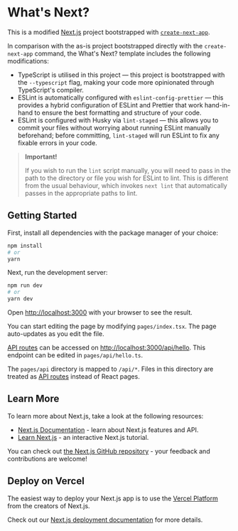 # What's Next?

This is a modified [Next.js](https://nextjs.org/) project bootstrapped with [`create-next-app`](https://github.com/vercel/next.js/tree/canary/packages/create-next-app).

In comparison with the as-is project bootstrapped directly with the `create-next-app` command, the What's Next? template includes the following modifications:

- TypeScript is utilised in this project — this project is bootstrapped with the `--typescript` flag, making your code more opinionated through TypeScript's compiler.
- ESLint is automatically configured with `eslint-config-prettier` — this provides a hybrid configuration of ESLint and Prettier that work hand-in-hand to ensure the best formatting and structure of your code.
- ESLint is configured with Husky via `lint-staged` — this allows you to commit your files without worrying about running ESLint manually beforehand; before committing, `lint-staged` will run ESLint to fix any fixable errors in your code.

> **Important!**
>
> If you wish to run the `lint` script manually, you will need to pass in the path to the directory or file you wish for ESLint to lint. This is different from the usual behaviour, which invokes `next lint` that automatically passes in the appropriate paths to lint.

## Getting Started

First, install all dependencies with the package manager of your choice:

```bash
npm install
# or
yarn
```

Next, run the development server:

```bash
npm run dev
# or
yarn dev
```

Open [http://localhost:3000](http://localhost:3000) with your browser to see the result.

You can start editing the page by modifying `pages/index.tsx`. The page auto-updates as you edit the file.

[API routes](https://nextjs.org/docs/api-routes/introduction) can be accessed on [http://localhost:3000/api/hello](http://localhost:3000/api/hello). This endpoint can be edited in `pages/api/hello.ts`.

The `pages/api` directory is mapped to `/api/*`. Files in this directory are treated as [API routes](https://nextjs.org/docs/api-routes/introduction) instead of React pages.

## Learn More

To learn more about Next.js, take a look at the following resources:

- [Next.js Documentation](https://nextjs.org/docs) - learn about Next.js features and API.
- [Learn Next.js](https://nextjs.org/learn) - an interactive Next.js tutorial.

You can check out [the Next.js GitHub repository](https://github.com/vercel/next.js/) - your feedback and contributions are welcome!

## Deploy on Vercel

The easiest way to deploy your Next.js app is to use the [Vercel Platform](https://vercel.com/new?utm_medium=default-template&filter=next.js&utm_source=create-next-app&utm_campaign=create-next-app-readme) from the creators of Next.js.

Check out our [Next.js deployment documentation](https://nextjs.org/docs/deployment) for more details.
